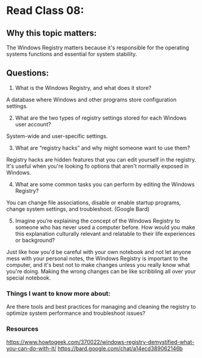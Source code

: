# Read Class 08:

## Why this topic matters: 

The Windows Registry matters because it's responsible for the operating systems functions and essential for system stability. 

## Questions: 

1. What is the Windows Registry, and what does it store?

A database where Windows and other programs store configuration settings.

2. What are the two types of registry settings stored for each Windows user account?

System-wide and user-specific settings.

3. What are “registry hacks” and why might someone want to use them?

Registry hacks are hidden features that you can edit yourself in the registry. It's useful when you're looking fo options that aren't normally exposed in Windows.


4. What are some common tasks you can perform by editing the Windows Registry?

You can change file associations, disable or enable startup programs, change system settings, and troubleshoot. (Google Bard)


5. Imagine you’re explaining the concept of the Windows Registry to someone who has never used a computer before. How would you make this explanation culturally relevant and relatable to their life experiences or background?

Just like how you'd be careful with your own notebook and not let anyone mess with your personal notes, the Windows Registry is important to the computer, and it's best not to make changes unless you really know what you're doing. Making the wrong changes can be like scribbling all over your special notebook.

### Things I want to know more about:

Are there tools and best practices for managing and cleaning the registry to optimize system performance and troubleshoot issues?

### Resources
https://www.howtogeek.com/370022/windows-registry-demystified-what-you-can-do-with-it/
https://bard.google.com/chat/a14ecd389062146b